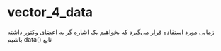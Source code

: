 # vector_4_data
زمانی مورد استفاده قرار می‌گیرد که بخواهیم یک اشاره گر به اعضای وکتور داشته باشیم data() تابع 
